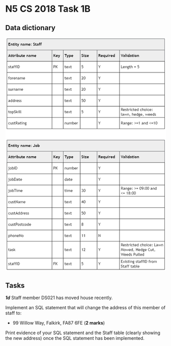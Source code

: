 # N5 CS 2018 Task 1B

## Data dictionary

![Gardening database](assets/Task_1B.png)

## Tasks

___1d___ Staff member DS021 has moved house recently.

Implement an SQL statement that will change the address of this member of staff to:

* 99 Willow Way, Falkirk, FA87 6FE (__2 marks__)

Print evidence of your SQL statement and the Staff table (clearly showing the new address) once the SQL statement has been implemented.